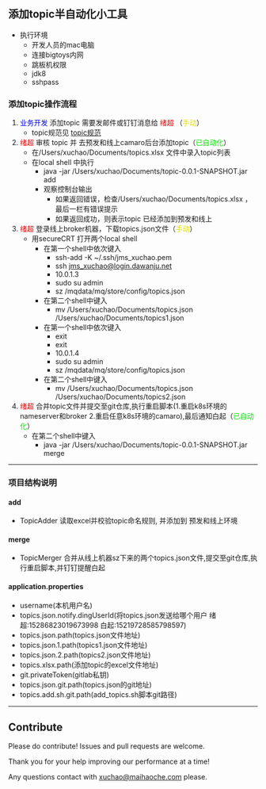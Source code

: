 ## 添加topic半自动化小工具
- 执行环境
   - 开发人员的mac电脑
   - 连接bigtoys内网
   - 跳板机权限
   - jdk8
   - sshpass

### 添加topic操作流程

1. <font color="#0000dd">业务开发</font> 添加topic 需要发邮件或钉钉消息给 <font color="#dd0000">绪超</font> （<font color="#dddd00">手动</font>）
   - topic规范见 [topic规范](https://cf.dawanju.net/pages/viewpage.action?pageId=15271227)
2. <font color="#dd0000">绪超</font> 审核 topic 并 去预发和线上camaro后台添加topic（<font color="#00dd00">已自动化</font>）   
   - 在/Users/xuchao/Documents/topics.xlsx 文件中录入topic列表   
   - 在local shell 中执行   
      - java -jar /Users/xuchao/Documents/topic-0.0.1-SNAPSHOT.jar add
      - 观察控制台输出
         - 如果返回错误，检查/Users/xuchao/Documents/topics.xlsx ，最后一栏有错误提示
         - 如果返回成功，则表示topic 已经添加到预发和线上
3. <font color="#dd0000">绪超</font> 登录线上broker机器，下载topics.json文件（<font color="#dddd00">手动</font>）
   - 用secureCRT 打开两个local shell
      - 在第一个shell中依次键入
         - ssh-add -K ~/.ssh/jms_xuchao.pem
         - ssh jms_xuchao@login.dawanju.net
         - 10.0.1.3
         - sudo su admin
         - sz /mqdata/mq/store/config/topics.json
      - 在第二个shell中键入
         - mv /Users/xuchao/Documents/topics.json /Users/xuchao/Documents/topics1.json
      - 在第一个shell中依次键入
         - exit
         - exit
         - 10.0.1.4
         - sudo su admin
         - sz /mqdata/mq/store/config/topics.json
      - 在第二个shell中键入
         - mv /Users/xuchao/Documents/topics.json /Users/xuchao/Documents/topics2.json
4. <font color="#dd0000">绪超</font> 合并topic文件并提交至git仓库,执行重启脚本(1.重启k8s环境的 nameserver和broker 2.重启任意k8s环境的camaro),最后通知白起（<font color="#00dd00">已自动化</font>）
   - 在第二个shell中键入
      - java -jar /Users/xuchao/Documents/topic-0.0.1-SNAPSHOT.jar merge

---
### 项目结构说明

#### add
- TopicAdder 读取excel并校验topic命名规则, 并添加到 预发和线上环境

#### merge
- TopicMerger 合并从线上机器sz下来的两个topics.json文件,提交至git仓库,执行重启脚本,并钉钉提醒白起

#### application.properties
- username(本机用户名)
- topics.json.notify.dingUserId(将topics.json发送给哪个用户 绪超:15286823019673998  白起:15219728585798597)
- topics.json.path(topics.json文件地址)
- topics.json.1.path(topics1.json文件地址)
- topics.json.2.path(topics2.json文件地址)
- topics.xlsx.path(添加topic的excel文件地址)
- git.privateToken(gitlab私钥)
- topics.json.git.path(topics.json的git地址)
- topics.add.sh.git.path(add_topics.sh脚本git路径)
---

## Contribute

Please do contribute! Issues and pull requests are welcome.

Thank you for your help improving our performance at a time!

Any questions contact with xuchao@maihaoche.com please.
